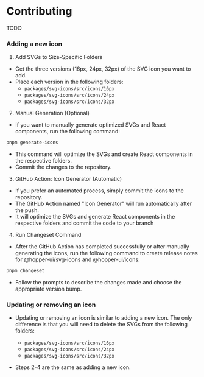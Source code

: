 # Contributing

TODO

### Adding a new icon

1. Add SVGs to Size-Specific Folders
- Get the three versions (16px, 24px, 32px) of the SVG icon you want to add.
- Place each version in the following folders:
  - `packages/svg-icons/src/icons/16px`
  - `packages/svg-icons/src/icons/24px`
  - `packages/svg-icons/src/icons/32px`

2. Manual Generation (Optional)
- If you want to manually generate optimized SVGs and React components, run the following command:

```sh
pnpm generate-icons
```

- This command will optimize the SVGs and create React components in the respective folders.
- Commit the changes to the repository.

3. GitHub Action: Icon Generator (Automatic)
- If you prefer an automated process, simply commit the icons to the repository.
- The GitHub Action named "Icon Generator" will run automatically after the push.
- It will optimize the SVGs and generate React components in the respective folders and commit the code to your branch

4. Run Changeset Command

- After the GitHub Action has completed successfully or after manually generating the icons, run the following command to create release notes for @hopper-ui/svg-icons and @hopper-ui/icons:
```sh
pnpm changeset
```
- Follow the prompts to describe the changes made and choose the appropriate version bump.

### Updating or removing an icon

- Updating or removing an icon is similar to adding a new icon. The only difference is that you will need to delete the SVGs from the following folders:
  - `packages/svg-icons/src/icons/16px`
  - `packages/svg-icons/src/icons/24px`
  - `packages/svg-icons/src/icons/32px`

- Steps 2-4 are the same as adding a new icon.
